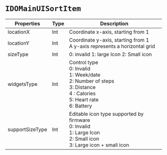 # `IDOMainUISortItem`

| Properties | Type | Description |
| ----------- | ------- | ------------ |
| locationX | Int | Coordinate x-axis, starting from 1|
| locationY | Int | Coordinate y-axis, starting from 1<br/>A y-axis represents a horizontal grid |
| sizeType | Int | 0: invalid 1: large Icon 2: Small icon |
| widgetsType | Int | Control type<br/>0: Invalid<br/>1: Week/date<br/>2: Number of steps<br/>3: Distance<br/>4 : Calories<br/>5: Heart rate<br/>6: Battery |
| supportSizeType | Int | Editable icon type supported by firmware<br/>0: Invalid<br/>1: Large Icon<br/>2: Small icon<br/>3: Large icon + small icon<br/> |
